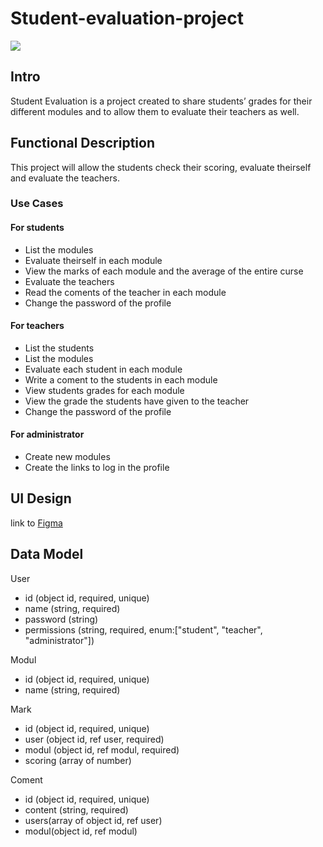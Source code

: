 # Student-evaluation-project

![](https://media2.giphy.com/media/v1.Y2lkPTc5MGI3NjExbXRhdHZpeWM5YTJhbHRlNGh0czN1NWVkenF5bmN2ZDhwamZ6MGdydyZlcD12MV9pbnRlcm5hbF9naWZfYnlfaWQmY3Q9Zw/gKNRbXNnXWoPaXAKnF/giphy.gif)

## Intro

Student Evaluation is a project created to share students’ grades for their different modules and to allow them to evaluate their teachers as well.

## Functional Description

This project will allow the students check their scoring, evaluate theirself and evaluate the teachers.

### Use Cases

#### For students

- List the modules
- Evaluate theirself in each module
- View the marks of each module and the average of the entire curse
- Evaluate the teachers
- Read the coments of the teacher in each module
- Change the password of the profile

#### For teachers

- List the students
- List the modules
- Evaluate each student in each module
- Write a coment to the students in each module
- View students grades for each module
- View the grade the students have given to the teacher
- Change the password of the profile

#### For administrator

- Create new modules
- Create the links to log in the profile

## UI Design

link to [Figma](https://www.figma.com/design/Xto9rwGVgNFYiX65gXrPnD/Student-evaluation-project?node-id=0-1&p=f&t=yWrBfc4NAXPB11Zl-0)

## Data Model

User

- id (object id, required, unique)
- name (string, required)
- password (string)
- permissions (string, required, enum:["student", "teacher", "administrator"])

Modul

- id (object id, required, unique)
- name (string, required)

Mark

- id (object id, required, unique)
- user (object id, ref user, required)
- modul (object id, ref modul, required)
- scoring (array of number)

Coment

- id (object id, required, unique)
- content (string, required)
- users(array of object id, ref user)
- modul(object id, ref modul)
